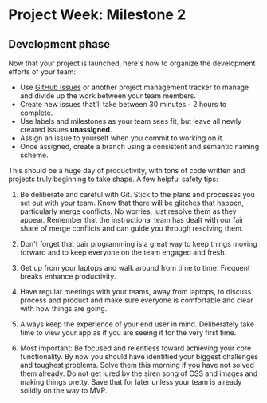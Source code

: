# Project Week: Milestone 2

## Development phase

Now that your project is launched, here's how to organize the development efforts of your team:

- Use [GitHub Issues](https://guides.github.com/features/issues/) or another project management tracker to manage and divide up the work between your team members.
- Create new issues that'll take between 30 minutes - 2 hours to complete.
- Use labels and milestones as your team sees fit, but leave all newly created issues **unassigned**.
- Assign an issue to yourself when you commit to working on it.
- Once assigned, create a branch using a consistent and semantic naming scheme.

This should be a huge day of productivity, with tons of code written and projects truly beginning to take shape. A few helpful safety tips:

1. Be deliberate and careful with Git. Stick to the plans and processes you set out with your team. Know that there will be glitches that happen, particularly merge conflicts. No worries, just resolve them as they appear. Remember that the instructional team has dealt with our fair share of merge conflicts and can guide you through resolving them.

1. Don't forget that pair programming is a great way to keep things moving forward and to keep everyone on the team engaged and fresh.

1. Get up from your laptops and walk around from time to time. Frequent breaks enhance productivity.

1. Have regular meetings with your teams, away from laptops, to discuss process and product and make sure everyone is comfortable and clear with how things are going.

1. Always keep the experience of your end user in mind. Deliberately take time to view your app as if you are seeing it for the very first time.

1. Most important: Be focused and relentless toward achieving your core functionality. By now you should have identified your biggest challenges and toughest problems. Solve them this morning if you have not solved them already. Do not get lured by the siren song of CSS and images and making things pretty. Save that for later unless your team is already solidly on the way to MVP.
